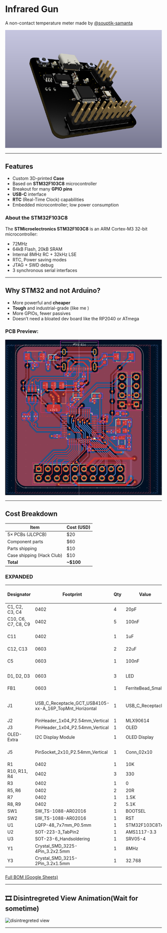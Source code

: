 # Infrared Gun 
A non-contact temperature meter made by [@souptik-samanta](https://github.com/souptik-samanta/)

![Device photo](img2/image-6.png)

---

## Features
- Custom 3D-printed **Case**
- Based on **STM32F103C8** microcontroller
- Breakout for many **GPIO pins**
- **USB-C** interface
- **RTC** (Real-Time Clock) capabilities
- Embedded microcontroller; low power consumption

### About the STM32F103C8
The **STMicroelectronics STM32F103C8** is an ARM Cortex-M3 32-bit microcontroller:
- 72MHz
- 64kB Flash, 20kB SRAM
- Internal 8MHz RC + 32kHz LSE
- RTC, Power saving modes
- JTAG + SWD debug
- 3 synchronous serial interfaces

---

## Why STM32 and not Arduino?
- More powerful and **cheaper**
- **Tough** and industrial-grade (like me )
- More GPIOs, fewer passives
- Doesn’t need a bloated dev board like the RP2040 or ATmega

### PCB Preview:
![PCB image](img2/image-7.png)

---

## Cost Breakdown

| Item                        | Cost (USD)  |
|-----------------------------|-------------|
| 5× PCBs (JLCPCB)            | $20         |
| Component parts             | $60         |
| Parts shipping              | $10         |
| Case shipping (Hack Club)  | $10         |
| **Total**                   | **~$100**    |

### EXPANDED
| Designator           | Footprint                                                       | Qty | Value              | LCSC Part # | Price ($) | Notes                      |
|----------------------|------------------------------------------------------------------|-----|---------------------|-------------|-----------|----------------------------|
| C1, C2, C3, C4       | 0402                                                             | 4   | 20pF               |             | 0.11      | Total: 49.55              |
| C10, C6, C7, C8, C9  | 0402                                                             | 5   | 100nF              |             | 0.32      | Shipping: $10             |
| C11                  | 0402                                                             | 1   | 1uF                |             | 0.24      | SO: $58, CSAE: $10        |
| C12, C13             | 0603                                                             | 2   | 22uF               |             | 3.63      | SO: $70                   |
| C5                   | 0603                                                             | 1   | 100nF              |             | 0.25      | PCB Shipping: $20         |
| D1, D2, D3           | 0603                                                             | 3   | LED                |             | 0.50      | SO: $100                   |
| FB1                  | 0603                                                             | 1   | FerriteBead_Small  |             | 0.70      | And misc costs            |
| J1                   | USB_C_Receptacle_GCT_USB4105-xx-A_16P_TopMnt_Horizontal         | 1   | USB_C_Receptacle   |             | 0.90      | Note: Price may increase  |
| J2                   | PinHeader_1x04_P2.54mm_Vertical                                 | 1   | MLX90614           |             | 15.00     |                            |
| J3                   | PinHeader_1x04_P2.54mm_Vertical                                 | 1   | OLED               |             | 3.00      |                            |
| OLED-Extra           | I2C Display Module                                               | 1   | OLED Display        |             | 2.00      |           |
| J5                   | PinSocket_2x10_P2.54mm_Vertical                                 | 1   | Conn_02x10         |             | 5.00      | Final Total: $98          |
| R1                   | 0402                                                             | 1   | 10K                |             | 0.30      |                            |
| R10, R11, R4         | 0402                                                             | 3   | 330                |             | 0.50      |                            |
| R3                   | 0402                                                             | 1   | 0                  |             | 1.00      |                            |
| R5, R6               | 0402                                                             | 2   | 20R                |             | 0.50      |                            |
| R7                   | 0402                                                             | 1   | 1.5K               |             | 0.70      |                            |
| R8, R9               | 0402                                                             | 2   | 5.1K               |             | 0.90      |                            |
| SW1                  | SW_TS-1088-AR02016                                               | 1   | BOOTSEL            |             | 1.00      |                            |
| SW2                  | SW_TS-1088-AR02016                                               | 1   | RST                |             | 1.00      |                            |
| U1                   | LQFP-48_7x7mm_P0.5mm                                             | 1   | STM32F103C8Tx      |             | 8.00      |                            |
| U2                   | SOT-223-3_TabPin2                                                | 1   | AMS1117-3.3        |             | 1.00      |                            |
| U3                   | SOT-23-6_Handsoldering                                           | 1   | SRV05-4            |             | 1.00      |                            |
| Y1                   | Crystal_SMD_3225-4Pin_3.2x2.5mm                                  | 1   | 8MHz               |             | 0.80      |                            |
| Y3                   | Crystal_SMD_3215-2Pin_3.2x1.5mm                                  | 1   | 32.768            |             | 1.20      |                            |

###
[Full BOM (Google Sheets)](https://docs.google.com/spreadsheets/d/1CJmj2ZeR5zD6k4xkK5MPgWyc9Sze1-qekb7O28ZE8Ps/edit?usp=sharing)

---

## 🎞️ Disintregreted View Animation(Wait for sometime)


![ disintregreted view](./img2/animation%20v2.gif) 


---

